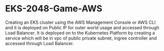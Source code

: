 # EKS-2048-Game-AWS
 Creating an EKS cluster using the AWS Management Console or AWS CLI and it is deployed on Public IP for outer world usage and accessed through Load Balancer. It is deployed on to the Kubernetes Platform by creating a service which will be in vpc of public private subnet, ingree controller and accessed through Load Balancer.
